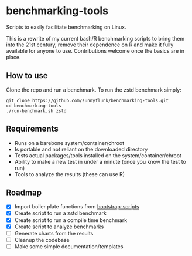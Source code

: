 # benchmarking-tools
Scripts to easily facilitate benchmarking on Linux.

This is a rewrite of my current bash/R benchmarking scripts to bring them into the 21st century, remove their dependence on R and make it fully available for anyone to use. Contributions welcome once the basics are in place.

## How to use
Clone the repo and run a benchmark. To run the zstd benchmark simply:

```
git clone https://github.com/sunnyflunk/benchmarking-tools.git
cd benchmarking-tools
./run-benchmark.sh zstd
```

## Requirements
- Runs on a barebone system/container/chroot
- Is portable and not reliant on the downloaded directory
- Tests actual packages/tools installed on the system/container/chroot
- Ability to make a new test in under a minute (once you know the test to run)
- Tools to analyze the results (these can use R)

## Roadmap
- [x] Import boiler plate functions from [bootstrap-scripts](https://github.com/serpent-linux/bootstrap-scripts)
- [x] Create script to run a zstd benchmark
- [x] Create script to run a compile time benchmark
- [x] Create script to analyze benchmarks
- [ ] Generate charts from the results
- [ ] Cleanup the codebase
- [ ] Make some simple documentation/templates
